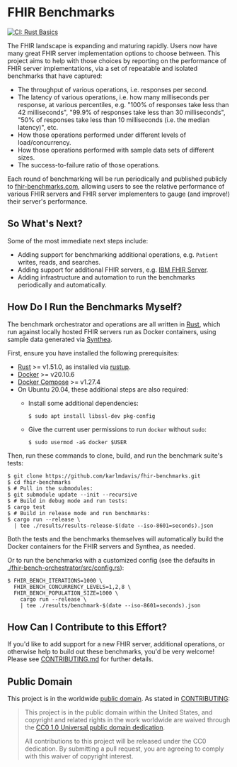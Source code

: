 # FHIR Benchmarks

[![CI: Rust Basics](https://github.com/karlmdavis/fhir-benchmarks/workflows/CI%3A%20Rust%20Basics/badge.svg)](./workflows/rust_basics.yml)

The FHIR landscape is expanding and maturing rapidly.
Users now have many great FHIR server implementation options to choose between.
This project aims to help with those choices by
  reporting on the performance of FHIR server implementations,
  via a set of repeatable and isolated benchmarks that have captured:

* The throughput of various operations,
    i.e. responses per second.
* The latency of various operations,
    i.e. how many milliseconds per response,
    at various percentiles,
    e.g. "100% of responses take less than 42 milliseconds",
    "99.9% of responses take less than 30 milliseconds",
    "50% of responses take less than 10 milliseconds (i.e. the median latency)",
    etc.
* How those operations performed under different levels of load/concurrency.
* How those operations performed with sample data sets of different sizes.
* The success-to-failure ratio of those operations.

Each round of benchmarking will be run periodically and published publicly
  to [fhir-benchmarks.com](https://fhir-benchmarks.com/),
  allowing users to see the relative performance of various FHIR servers
  and FHIR server implementers to gauge (and improve!) their server's performance.


## So What's Next?

Some of the most immediate next steps include:

* Adding support for benchmarking additional operations, e.g. `Patient` writes, reads, and searches.
* Adding support for additional FHIR servers, e.g. [IBM FHIR Server](https://ibm.github.io/FHIR/).
* Adding infrastructure and automation to run the benchmarks periodically and automatically.


## How Do I Run the Benchmarks Myself?

The benchmark orchestrator and operations are all written in [Rust](https://www.rust-lang.org/),
  which run against locally hosted FHIR servers run as Docker containers,
  using sample data generated via [Synthea](https://synthetichealth.github.io/synthea/).

First, ensure you have installed the following prerequisites:

* [Rust](https://www.rust-lang.org/) >= v1.51.0, as installed via [rustup](https://www.rust-lang.org/learn/get-started).
* [Docker](https://www.docker.com/) >= v20.10.6
* [Docker Compose](https://docs.docker.com/compose/) >= v1.27.4
* On Ubuntu 20.04, these additional steps are also required:
    * Install some additional dependencies:

        ```
        $ sudo apt install libssl-dev pkg-config
        ```

    * Give the current user permissions to run `docker` without `sudo`:

        ```
        $ sudo usermod -aG docker $USER
        ```

Then, run these commands to clone, build, and run the benchmark suite's tests:

```shell
$ git clone https://github.com/karlmdavis/fhir-benchmarks.git
$ cd fhir-benchmarks
$ # Pull in the submodules:
$ git submodule update --init --recursive
$ # Build in debug mode and run tests:
$ cargo test
$ # Build in release mode and run benchmarks:
$ cargo run --release \
  | tee ./results/results-release-$(date --iso-8601=seconds).json
```

Both the tests and the benchmarks themselves will automatically build the Docker containers for the FHIR servers and Synthea, as needed.

Or to run the benchmarks with a customized config (see the defaults in [./fhir-bench-orchestrator/src/config.rs](./fhir-bench-orchestrator/src/config.rs)):

```shell
$ FHIR_BENCH_ITERATIONS=1000 \
  FHIR_BENCH_CONCURRENCY_LEVELS=1,2,8 \
  FHIR_BENCH_POPULATION_SIZE=1000 \
    cargo run --release \
    | tee ./results/benchmark-$(date --iso-8601=seconds).json
```


## How Can I Contribute to this Effort?

If you'd like to add support for a new FHIR server, additional operations,
  or otherwise help to build out these benchmarks,
  you'd be very welcome!
Please see [CONTRIBUTING.md](./CONTRIBUTING.md) for further details.


## Public Domain

This project is in the worldwide [public domain](LICENSE.md).
As stated in [CONTRIBUTING](CONTRIBUTING.md):

> This project is in the public domain within the United States,
>   and copyright and related rights in the work worldwide are waived through the
>   [CC0 1.0 Universal public domain dedication](https://creativecommons.org/publicdomain/zero/1.0/).
>
> All contributions to this project will be released under the CC0 dedication.
> By submitting a pull request,
>   you are agreeing to comply with this waiver of copyright interest.